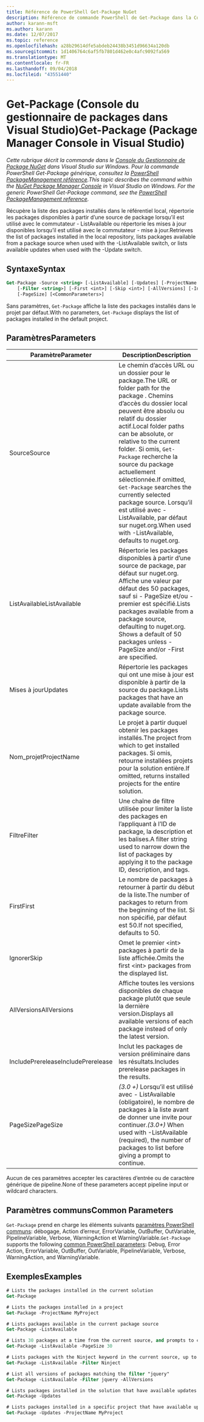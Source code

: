```yaml
---
title: Référence de PowerShell Get-Package NuGet
description: Référence de commande PowerShell de Get-Package dans la Console du Gestionnaire de Package NuGet dans Visual Studio.
author: karann-msft
ms.author: karann
ms.date: 12/07/2017
ms.topic: reference
ms.openlocfilehash: a28b29614dfe5abdeb24438b3451d96634a120db
ms.sourcegitcommit: 1d1406764c6af5fb7801d462e0c4afc9092fa569
ms.translationtype: MT
ms.contentlocale: fr-FR
ms.lasthandoff: 09/04/2018
ms.locfileid: "43551440"
---
```

# <a name="get-package-package-manager-console-in-visual-studio"></a><span data-ttu-id="c6e16-103">Get-Package (Console du gestionnaire de packages dans Visual Studio)</span><span class="sxs-lookup"><span data-stu-id="c6e16-103">Get-Package (Package Manager Console in Visual Studio)</span></span>

<span data-ttu-id="c6e16-104">*Cette rubrique décrit la commande dans le [Console du Gestionnaire de Package NuGet](package-manager-console.md) dans Visual Studio sur Windows. Pour la commande PowerShell Get-Package générique, consultez la [PowerShell PackageManagement référence](/powershell/module/packagemanagement/?view=powershell-6).*</span><span class="sxs-lookup"><span data-stu-id="c6e16-104">*This topic describes the command within the [NuGet Package Manager Console](package-manager-console.md) in Visual Studio on Windows. For the generic PowerShell Get-Package command, see the [PowerShell PackageManagement reference](/powershell/module/packagemanagement/?view=powershell-6).*</span></span>

<span data-ttu-id="c6e16-105">Récupère la liste des packages installés dans le référentiel local, répertorie les packages disponibles à partir d’une source de package lorsqu’il est utilisé avec le commutateur - ListAvailable ou répertorie les mises à jour disponibles lorsqu’il est utilisé avec le commutateur - mise à jour.</span><span class="sxs-lookup"><span data-stu-id="c6e16-105">Retrieves the list of packages installed in the local repository, lists packages available from a package source when used with the -ListAvailable switch, or lists available updates when used with the -Update switch.</span></span>

## <a name="syntax"></a><span data-ttu-id="c6e16-106">Syntaxe</span><span class="sxs-lookup"><span data-stu-id="c6e16-106">Syntax</span></span>

```ps
Get-Package -Source <string> [-ListAvailable] [-Updates] [-ProjectName <string>]
    [-Filter <string>] [-First <int>] [-Skip <int>] [-AllVersions] [-IncludePrerelease]
    [-PageSize] [<CommonParameters>]
```

<span data-ttu-id="c6e16-107">Sans paramètres, `Get-Package` affiche la liste des packages installés dans le projet par défaut.</span><span class="sxs-lookup"><span data-stu-id="c6e16-107">With no parameters, `Get-Package` displays the list of packages installed in the default project.</span></span>

## <a name="parameters"></a><span data-ttu-id="c6e16-108">Paramètres</span><span class="sxs-lookup"><span data-stu-id="c6e16-108">Parameters</span></span>

| <span data-ttu-id="c6e16-109">Paramètre</span><span class="sxs-lookup"><span data-stu-id="c6e16-109">Parameter</span></span> | <span data-ttu-id="c6e16-110">Description</span><span class="sxs-lookup"><span data-stu-id="c6e16-110">Description</span></span> |
| --- | --- |
| <span data-ttu-id="c6e16-111">Source</span><span class="sxs-lookup"><span data-stu-id="c6e16-111">Source</span></span> | <span data-ttu-id="c6e16-112">Le chemin d’accès URL ou un dossier pour le package.</span><span class="sxs-lookup"><span data-stu-id="c6e16-112">The URL or folder path for the package .</span></span> <span data-ttu-id="c6e16-113">Chemins d’accès du dossier local peuvent être absolu ou relatif du dossier actif.</span><span class="sxs-lookup"><span data-stu-id="c6e16-113">Local folder paths can be absolute, or relative to the current folder.</span></span> <span data-ttu-id="c6e16-114">Si omis, `Get-Package` recherche la source du package actuellement sélectionnée.</span><span class="sxs-lookup"><span data-stu-id="c6e16-114">If omitted, `Get-Package` searches the currently selected package source.</span></span> <span data-ttu-id="c6e16-115">Lorsqu’il est utilisé avec - ListAvailable, par défaut sur nuget.org.</span><span class="sxs-lookup"><span data-stu-id="c6e16-115">When used with -ListAvailable, defaults to nuget.org.</span></span> |
| <span data-ttu-id="c6e16-116">ListAvailable</span><span class="sxs-lookup"><span data-stu-id="c6e16-116">ListAvailable</span></span> | <span data-ttu-id="c6e16-117">Répertorie les packages disponibles à partir d’une source de package, par défaut sur nuget.org. Affiche une valeur par défaut des 50 packages, sauf si - PageSize et/ou - premier est spécifié.</span><span class="sxs-lookup"><span data-stu-id="c6e16-117">Lists packages available from a package source, defaulting to nuget.org. Shows a default of 50 packages unless -PageSize and/or -First are specified.</span></span> |
| <span data-ttu-id="c6e16-118">Mises à jour</span><span class="sxs-lookup"><span data-stu-id="c6e16-118">Updates</span></span> | <span data-ttu-id="c6e16-119">Répertorie les packages qui ont une mise à jour est disponible à partir de la source du package.</span><span class="sxs-lookup"><span data-stu-id="c6e16-119">Lists packages that have an update available from the package source.</span></span> |
| <span data-ttu-id="c6e16-120">Nom_projet</span><span class="sxs-lookup"><span data-stu-id="c6e16-120">ProjectName</span></span> | <span data-ttu-id="c6e16-121">Le projet à partir duquel obtenir les packages installés.</span><span class="sxs-lookup"><span data-stu-id="c6e16-121">The project from which to get installed packages.</span></span> <span data-ttu-id="c6e16-122">Si omis, retourne installées projets pour la solution entière.</span><span class="sxs-lookup"><span data-stu-id="c6e16-122">If omitted, returns installed projects for the entire solution.</span></span> |
| <span data-ttu-id="c6e16-123">Filtre</span><span class="sxs-lookup"><span data-stu-id="c6e16-123">Filter</span></span> | <span data-ttu-id="c6e16-124">Une chaîne de filtre utilisée pour limiter la liste des packages en l’appliquant à l’ID de package, la description et les balises.</span><span class="sxs-lookup"><span data-stu-id="c6e16-124">A filter string used to narrow down the list of packages by applying it to the package ID, description, and tags.</span></span> |
| <span data-ttu-id="c6e16-125">First</span><span class="sxs-lookup"><span data-stu-id="c6e16-125">First</span></span> | <span data-ttu-id="c6e16-126">Le nombre de packages à retourner à partir du début de la liste.</span><span class="sxs-lookup"><span data-stu-id="c6e16-126">The number of packages to return from the beginning of the list.</span></span> <span data-ttu-id="c6e16-127">Si non spécifié, par défaut est 50.</span><span class="sxs-lookup"><span data-stu-id="c6e16-127">If not specified, defaults to 50.</span></span> |
| <span data-ttu-id="c6e16-128">Ignorer</span><span class="sxs-lookup"><span data-stu-id="c6e16-128">Skip</span></span> | <span data-ttu-id="c6e16-129">Omet le premier &lt;int&gt; packages à partir de la liste affichée.</span><span class="sxs-lookup"><span data-stu-id="c6e16-129">Omits the first &lt;int&gt; packages from the displayed list.</span></span>  |
| <span data-ttu-id="c6e16-130">AllVersions</span><span class="sxs-lookup"><span data-stu-id="c6e16-130">AllVersions</span></span> | <span data-ttu-id="c6e16-131">Affiche toutes les versions disponibles de chaque package plutôt que seule la dernière version.</span><span class="sxs-lookup"><span data-stu-id="c6e16-131">Displays all available versions of each package instead of only the latest version.</span></span> |
| <span data-ttu-id="c6e16-132">IncludePrerelease</span><span class="sxs-lookup"><span data-stu-id="c6e16-132">IncludePrerelease</span></span> | <span data-ttu-id="c6e16-133">Inclut les packages de version préliminaire dans les résultats.</span><span class="sxs-lookup"><span data-stu-id="c6e16-133">Includes prerelease packages in the results.</span></span> |
| <span data-ttu-id="c6e16-134">PageSize</span><span class="sxs-lookup"><span data-stu-id="c6e16-134">PageSize</span></span> | <span data-ttu-id="c6e16-135">*(3.0 +)*  Lorsqu’il est utilisé avec - ListAvailable (obligatoire), le nombre de packages à la liste avant de donner une invite pour continuer.</span><span class="sxs-lookup"><span data-stu-id="c6e16-135">*(3.0+)* When used with -ListAvailable (required), the number of packages to list before giving a prompt to continue.</span></span> |

<span data-ttu-id="c6e16-136">Aucun de ces paramètres accepter les caractères d’entrée ou de caractère générique de pipeline.</span><span class="sxs-lookup"><span data-stu-id="c6e16-136">None of these parameters accept pipeline input or wildcard characters.</span></span>

## <a name="common-parameters"></a><span data-ttu-id="c6e16-137">Paramètres communs</span><span class="sxs-lookup"><span data-stu-id="c6e16-137">Common Parameters</span></span>

<span data-ttu-id="c6e16-138">`Get-Package` prend en charge les éléments suivants [paramètres PowerShell communs](http://go.microsoft.com/fwlink/?LinkID=113216): débogage, Action d’erreur, ErrorVariable, OutBuffer, OutVariable, PipelineVariable, Verbose, WarningAction et WarningVariable.</span><span class="sxs-lookup"><span data-stu-id="c6e16-138">`Get-Package` supports the following [common PowerShell parameters](http://go.microsoft.com/fwlink/?LinkID=113216): Debug, Error Action, ErrorVariable, OutBuffer, OutVariable, PipelineVariable, Verbose, WarningAction, and WarningVariable.</span></span>

## <a name="examples"></a><span data-ttu-id="c6e16-139">Exemples</span><span class="sxs-lookup"><span data-stu-id="c6e16-139">Examples</span></span>

```ps
# Lists the packages installed in the current solution
Get-Package

# Lists the packages installed in a project
Get-Package -ProjectName MyProject

# Lists packages available in the current package source
Get-Package -ListAvailable

# Lists 30 packages at a time from the current source, and prompts to continue if more are available
Get-Package -ListAvailable -PageSize 30

# Lists packages with the Ninject keyword in the current source, up to 50
Get-Package -ListAvailable -Filter Ninject

# List all versions of packages matching the filter "jquery"
Get-Package -ListAvailable -Filter jquery -AllVersions

# Lists packages installed in the solution that have available updates
Get-Package -Updates

# Lists packages installed in a specific project that have available updates
Get-Package -Updates -ProjectName MyProject
```
